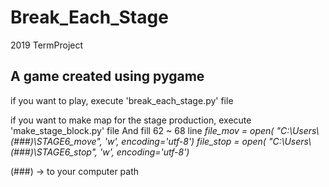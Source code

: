 # Break_Each_Stage
2019 TermProject

## A game created using pygame

if you want to play,
execute 'break_each_stage.py' file

if you want to make map for the stage production,
execute 'make_stage_block.py' file
And
fill 62 ~ 68 line
_file_mov = open(
    "C:\\Users\\(###)\\STAGE6_move",
    'w', encoding='utf-8')
file_stop = open(
    "C:\\Users\\(###)\\STAGE6_stop",
    'w', encoding='utf-8')_
    
(###) -> to your computer path
